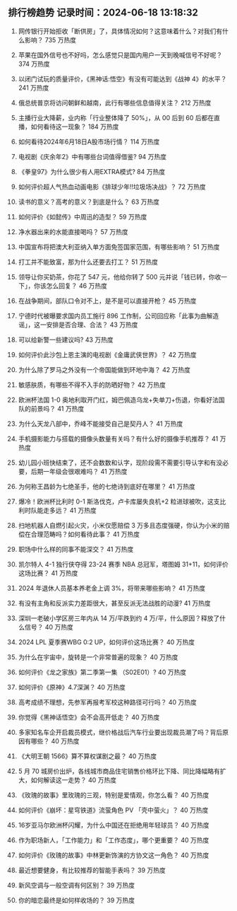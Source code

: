 
## 排行榜趋势 记录时间：2024-06-18 13:18:32
  
  1. 网传银行开始拒收「断供房」了，具体情况如何？这意味着什么？对我们有什么影响？ 735 万热度
    
  2. 苹果在国外信号也不好吗，怎么感觉只是国内用户一天到晚喊信号不好呢？ 374 万热度
    
  3. 以闭门试玩的质量评价，《黑神话:悟空》有没有可能达到《战神 4》的水平？ 241 万热度
    
  4. 俄总统普京将访问朝鲜和越南，此行有哪些信息值得关注？ 212 万热度
    
  5. 主播行业大降薪，业内称「行业整体降了 50%」，从 00 后到 60 后都在直播，如何看待这一现象？ 184 万热度
    
  6. 如何看待2024年6月18日A股市场行情？ 114 万热度
    
  7. 电视剧《庆余年2》中有哪些台词值得借鉴? 94 万热度
    
  8. 《拳皇97》为什么很少有人用EXTRA模式? 84 万热度
    
  9. 如何评价超人气热血动画电影《排球少年!!垃圾场决战》？ 72 万热度
    
  10. 读书的意义？高考的意义？到底是什么？ 63 万热度
    
  11. 如何评价《如懿传》中周迅的造型？ 59 万热度
    
  12. 净水器出来的水能直接喝吗？ 57 万热度
    
  13. 中国宣布将把澳大利亚纳入单方面免签国家范围，有哪些影响？ 51 万热度
    
  14. 打工并不能致富，那为什么还要去打工？ 51 万热度
    
  15. 领导让你买奶茶，你花了 547 元，他给你转了 500 元并说「钱已转，你收一下」，你该怎么回复？ 46 万热度
    
  16. 在战争期间，部队口令对不上，是不是可以直接开枪？ 45 万热度
    
  17. 宁德时代被曝要求国内员工施行 896 工作制，公司回应称「此事为曲解造谣」，这一安排是否合理、合法？ 43 万热度
    
  18. 可以给新警一些建议吗? 43 万热度
    
  19. 如何评价此沙包上恩主演的电视剧《金庸武侠世界》？ 42 万热度
    
  20. 为什么除了罗马之外没有一个帝国能做到环地中海？ 42 万热度
    
  21. 敏感肤质，有哪些不得不入手的防晒好物？ 42 万热度
    
  22. 欧洲杯法国 1-0 奥地利取开门红，姆巴佩造乌龙+失单刀+伤退，你看好法国队的前景吗？ 41 万热度
    
  23. 为什么天龙八部中，乔峰不能接受自己是契丹人？ 41 万热度
    
  24. 手机摄影能力与搭载的摄像头数量有关吗？有什么好的摄像手机推荐？ 41 万热度
    
  25. 幼儿园小班快结束了，还不会数数和认字，现阶段需不需要引导认字和有没必要，后期一年级会很艰难吗？ 41 万热度
    
  26. 为何称王昌龄为七绝圣手，他的七绝诗到底好在哪里？ 41 万热度
    
  27. 爆冷！欧洲杯比利时 0-1 斯洛伐克，卢卡库屡失良机+2 粒进球被吹，这支比利时队能走多远？ 41 万热度
    
  28. 扫地机器人自燃引起火灾，小米仅愿赔偿 3 万多且态度强硬，你认为小米的赔偿在合理范畴吗？如何看待此事？ 41 万热度
    
  29. 职场中什么样的同事不能深交？ 41 万热度
    
  30. 凯尔特人 4-1 独行侠夺得 23-24 赛季 NBA 总冠军，塔图姆 31+11，如何评价这场比赛？ 41 万热度
    
  31. 2024 年退休人员基本养老金上调 3%，将带来哪些影响？ 41 万热度
    
  32. 有没有主角和反派实力差距很大，甚至反派无法战胜的动漫? 41 万热度
    
  33. 深圳一老破小学区房三年内从 14 万/平跌到约 4 万/平，什么原因？释放了什么信号？ 40 万热度
    
  34. 2024 LPL 夏季赛WBG 0:2 UP，如何评价这场比赛？ 40 万热度
    
  35. 为什么在宇宙中，旋转是一个非常普遍的现象？ 40 万热度
    
  36. 如何评价《龙之家族》第二季第一集 （S02E01）? 40 万热度
    
  37. 如何评价《原神》4.7深渊？ 40 万热度
    
  38. 高考成绩不理想，先参军再报考军校这种路径可行吗？ 40 万热度
    
  39. 你觉得《黑神话悟空》会不会高开低走？ 40 万热度
    
  40. 多家知名车企开启裁员模式，继价格战后汽车行业要出现裁员潮了吗？背后原因有哪些？ 40 万热度
    
  41. 《大明王朝 1566》算不算权谋剧之最？ 40 万热度
    
  42. 5 月 70 城房价出炉，各线城市商品住宅销售价格环比下降、同比降幅略有扩大，如何解读这一走势？ 40 万热度
    
  43. 《玫瑰的故事》里玫瑰的三观，特别是爱情观，你怎么看？ 40 万热度
    
  44. 如何评价《崩坏：星穹铁道》流萤角色 PV 「壳中萤火」？ 40 万热度
    
  45. 16岁亚马尔欧洲杯闪耀，为什么中国还在拒绝用年轻球员？ 40 万热度
    
  46. 作为职场新人，「工作能力」和「工作态度」，哪个更重要？ 40 万热度
    
  47. 如何评价《玫瑰的故事》中林更新饰演的方协文这一角色？ 40 万热度
    
  48. 最近想要健身，有比较推荐的智能手表吗？ 39 万热度
    
  49. 新风空调与一般空调有何区别？ 39 万热度
    
  50. 你的暗恋最终是如何样收场的？ 39 万热度
    
